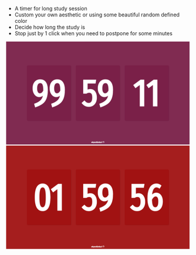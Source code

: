- A timer for long study session
- Custom your own aesthetic or using some beautiful random defined color
- Decide how long the study is
- Stop just by 1 click when you need to postpone for some minutes

<div>
  <img src="https://github.com/whynotkimhari/timer/blob/main/preview/Untitled.png" width="500">
  <img src="https://github.com/whynotkimhari/timer/blob/main/preview/Untitled2.png" width="500">
</div>
